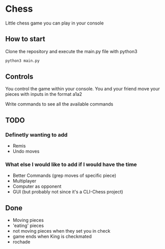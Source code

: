 # Chess

Little chess game you can play in your console

## How to start

Clone the repository and execute the main.py file with python3

```bash
python3 main.py
```

## Controls

You control the game within your console.
You and your friend move your pieces with inputs in the format a1a2

Write commands to see all the available commands

## TODO

### Definetly wanting to add

* Remis
* Undo moves

### What else I would like to add if I would have the time

* Better Commands (grep moves of specific piece)
* Multiplayer
* Computer as opponent
* GUI (but probably not since it's a CLI-Chess project)

## Done

* Moving pieces
* 'eating' pieces
* not moving pieces when they set you in check
* game ends when King is checkmated
* rochade
